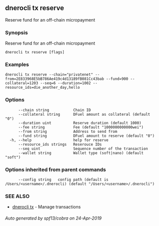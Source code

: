 ## dnerocli tx reserve

Reserve fund for an off-chain micropayment

### Synopsis

Reserve fund for an off-chain micropayment

```
dnerocli tx reserve [flags]
```

### Examples

```
dnerocli tx reserve --chain="privatenet" --from=2E833968E5bB786Ae419c4d13189fB081Cc43bab --fund=900 --collateral=1203 --seq=6 --duration=1002 --resource_ids=die_another_day,hello
```

### Options

```
      --chain string           Chain ID
      --collateral string      DFuel amount as collateral (default "0")
      --duration uint          Reserve duration (default 1000)
      --fee string             Fee (default "1000000000000wei")
      --from string            Address to send from
      --fund string            DFuel amount to reserve (default "0")
  -h, --help                   help for reserve
      --resource_ids strings   Reserouce IDs
      --seq uint               Sequence number of the transaction
      --wallet string          Wallet type (soft|nano) (default "soft")
```

### Options inherited from parent commands

```
      --config string   config path (default is /Users/<username>/.dnerocli) (default "/Users/<username>/.dnerocli")
```

### SEE ALSO

* [dnerocli tx](dnerocli_tx.md)	 - Manage transactions

###### Auto generated by spf13/cobra on 24-Apr-2019
